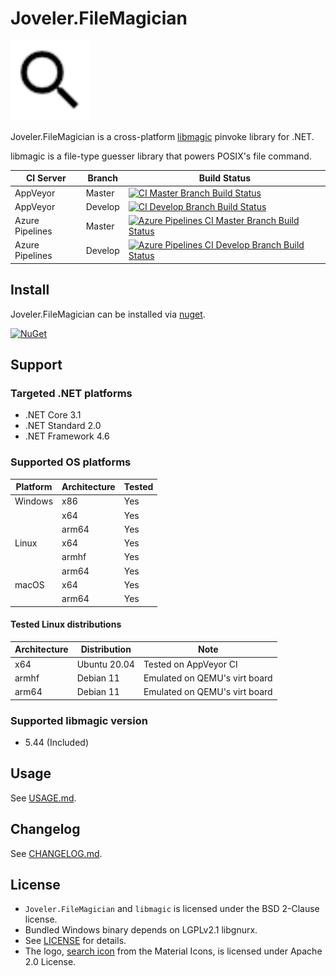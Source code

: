 # Joveler.FileMagician

<div style="text-align: left">
    <img src="./Image/Logo.svg" height="128">
</div>

Joveler.FileMagician is a cross-platform [libmagic](http://www.darwinsys.com/file/) pinvoke library for .NET.

libmagic is a file-type guesser library that powers POSIX's file command.

| CI Server       | Branch  | Build Status   |
|-----------------|---------|----------------|
| AppVeyor        | Master  | [![CI Master Branch Build Status](https://ci.appveyor.com/api/projects/status/nc4uwfscb470dm9b/branch/master?svg=true)](https://ci.appveyor.com/project/ied206/joveler-filemagician/branch/master) |
| AppVeyor        | Develop | [![CI Develop Branch Build Status](https://ci.appveyor.com/api/projects/status/nc4uwfscb470dm9b/branch/develop?svg=true)](https://ci.appveyor.com/project/ied206/joveler-filemagician/branch/develop) |
| Azure Pipelines | Master  | [![Azure Pipelines CI Master Branch Build Status](https://ied206.visualstudio.com/Joveler.FileMagician/_apis/build/status/ied206.Joveler.FileMagician?branchName=master)](https://dev.azure.com/ied206/Joveler.FileMagician/_build) |
| Azure Pipelines | Develop | [![Azure Pipelines CI Develop Branch Build Status](https://ied206.visualstudio.com/Joveler.FileMagician/_apis/build/status/ied206.Joveler.FileMagician?branchName=develop)](https://dev.azure.com/ied206/Joveler.FileMagician/_build) |

## Install

Joveler.FileMagician can be installed via [nuget](https://www.nuget.org/packages/Joveler.FileMagician/).

[![NuGet](https://buildstats.info/nuget/Joveler.FileMagician)](https://www.nuget.org/packages/Joveler.FileMagician)

## Support

### Targeted .NET platforms

- .NET Core 3.1
- .NET Standard 2.0
- .NET Framework 4.6

### Supported OS platforms

| Platform | Architecture | Tested |
|----------|--------------|--------|
| Windows  | x86          | Yes    |
|          | x64          | Yes    |
|          | arm64        | Yes    |
| Linux    | x64          | Yes    |
|          | armhf        | Yes    |
|          | arm64        | Yes    |
| macOS    | x64          | Yes    |
|          | arm64        | Yes    |

#### Tested Linux distributions

| Architecture | Distribution | Note |
|--------------|--------------|------|
| x64          | Ubuntu 20.04 | Tested on AppVeyor CI         |
| armhf        | Debian 11    | Emulated on QEMU's virt board |
| arm64        | Debian 11    | Emulated on QEMU's virt board |

### Supported libmagic version

- 5.44 (Included)

## Usage

See [USAGE.md](./USAGE.md).

## Changelog

See [CHANGELOG.md](./CHANGELOG.md).

## License

- `Joveler.FileMagician` and `libmagic` is licensed under the BSD 2-Clause license. 
- Bundled Windows binary depends on LGPLv2.1 libgnurx. 
- See [LICENSE](./LICENSE) for details.
- The logo, [search icon](https://material.io/tools/icons/?icon=search&style=baseline) from the Material Icons, is licensed under Apache 2.0 License.
